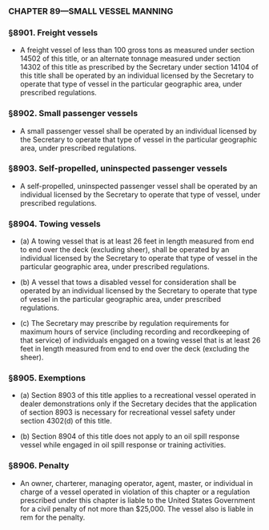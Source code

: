 ### **CHAPTER 89—SMALL VESSEL MANNING**

### §8901. Freight vessels
* A freight vessel of less than 100 gross tons as measured under section 14502 of this title, or an alternate tonnage measured under section 14302 of this title as prescribed by the Secretary under section 14104 of this title shall be operated by an individual licensed by the Secretary to operate that type of vessel in the particular geographic area, under prescribed regulations.

### §8902. Small passenger vessels
* A small passenger vessel shall be operated by an individual licensed by the Secretary to operate that type of vessel in the particular geographic area, under prescribed regulations.

### §8903. Self-propelled, uninspected passenger vessels
* A self-propelled, uninspected passenger vessel shall be operated by an individual licensed by the Secretary to operate that type of vessel, under prescribed regulations.

### §8904. Towing vessels
* (a) A towing vessel that is at least 26 feet in length measured from end to end over the deck (excluding sheer), shall be operated by an individual licensed by the Secretary to operate that type of vessel in the particular geographic area, under prescribed regulations.

* (b) A vessel that tows a disabled vessel for consideration shall be operated by an individual licensed by the Secretary to operate that type of vessel in the particular geographic area, under prescribed regulations.

* (c) The Secretary may prescribe by regulation requirements for maximum hours of service (including recording and recordkeeping of that service) of individuals engaged on a towing vessel that is at least 26 feet in length measured from end to end over the deck (excluding the sheer).

### §8905. Exemptions
* (a) Section 8903 of this title applies to a recreational vessel operated in dealer demonstrations only if the Secretary decides that the application of section 8903 is necessary for recreational vessel safety under section 4302(d) of this title.

* (b) Section 8904 of this title does not apply to an oil spill response vessel while engaged in oil spill response or training activities.

### §8906. Penalty
* An owner, charterer, managing operator, agent, master, or individual in charge of a vessel operated in violation of this chapter or a regulation prescribed under this chapter is liable to the United States Government for a civil penalty of not more than $25,000. The vessel also is liable in rem for the penalty.